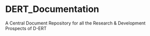 # DERT_Documentation
A Central Document Repository for all the Research &amp; Development Prospects of D-ERT
